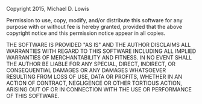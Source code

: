 Copyright 2015, Michael D. Lowis

Permission to use, copy, modify, and/or distribute this software
for any purpose with or without fee is hereby granted, provided
that the above copyright notice and this permission notice appear
in all copies.

THE SOFTWARE IS PROVIDED "AS IS" AND THE AUTHOR DISCLAIMS ALL
WARRANTIES WITH REGARD TO THIS SOFTWARE INCLUDING ALL IMPLIED
WARRANTIES OF MERCHANTABILITY AND FITNESS. IN NO EVENT SHALL THE
AUTHOR BE LIABLE FOR ANY SPECIAL, DIRECT, INDIRECT, OR CONSEQUENTIAL
DAMAGES OR ANY DAMAGES WHATSOEVER RESULTING FROM LOSS OF USE, DATA
OR PROFITS, WHETHER IN AN ACTION OF CONTRACT, NEGLIGENCE OR OTHER
TORTIOUS ACTION, ARISING OUT OF OR IN CONNECTION WITH THE USE OR
PERFORMANCE OF THIS SOFTWARE.

